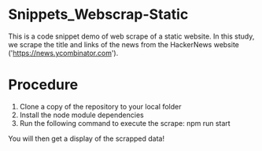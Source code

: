 # Snippets_Webscrap-Static

This is a code snippet demo of web scrape of a static website. In this study, we scrape the title and links of the news from the HackerNews website ('https://news.ycombinator.com').

# Procedure
1. Clone a copy of the repository to your local folder
2. Install the node module dependencies 
3. Run the following command to execute the scrape:
npm run start

You will then get a display of the scrapped data!




